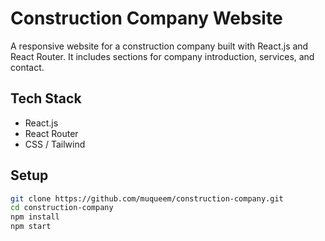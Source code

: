 # Construction Company Website

A responsive website for a construction company built with React.js and React Router. It includes sections for company introduction, services, and contact.

## Tech Stack
- React.js
- React Router
- CSS / Tailwind

## Setup
```bash
git clone https://github.com/muqueem/construction-company.git
cd construction-company
npm install
npm start

